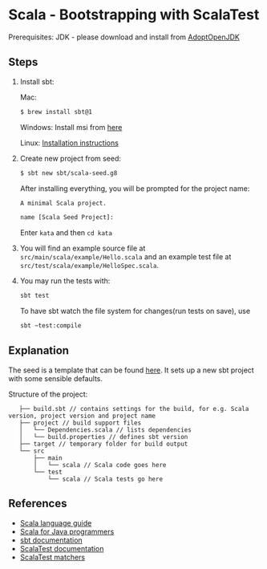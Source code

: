 # Scala - Bootstrapping with ScalaTest

Prerequisites: JDK - please download and install from [AdoptOpenJDK](https://adoptopenjdk.net)

## Steps

1. Install sbt:

    Mac:
    ```bash
    $ brew install sbt@1
    ```

    Windows:
    Install msi from [here](https://www.scala-sbt.org/release/docs/Installing-sbt-on-Windows.html)

    Linux:
    [Installation instructions](https://www.scala-sbt.org/release/docs/Installing-sbt-on-Linux.html)

2. Create new project from seed:

    ```bash
    $ sbt new sbt/scala-seed.g8
    ```

    After installing everything, you will be prompted for the project name:

    ```bash
    A minimal Scala project.

    name [Scala Seed Project]:
    ```

    Enter `kata` and then `cd kata`

3. You will find an example source file at `src/main/scala/example/Hello.scala` and an example test file at `src/test/scala/example/HelloSpec.scala`.

4. You may run the tests with:

    ```bash
    sbt test
    ```

    To have sbt watch the file system for changes(run tests on save), use

    ```bash
    sbt ~test:compile
    ```

## Explanation

The seed is a template that can be found [here](https://github.com/scala/scala-seed.g8). It sets up a new sbt project with some sensible defaults.

Structure of the project:
```
   ├── build.sbt // contains settings for the build, for e.g. Scala version, project version and project name
   ├── project // build support files
   │   └── Dependencies.scala // lists dependencies
   │   └── build.properties // defines sbt version
   ├── target // temporary folder for build output
   └── src
       ├── main
       │   └── scala // Scala code goes here
       └── test
           └── scala // Scala tests go here
```

## References
- [Scala language guide](https://docs.scala-lang.org/tour/tour-of-scala.html)
- [Scala for Java programmers](https://docs.scala-lang.org/tutorials/scala-for-java-programmers.html)
- [sbt documentation](https://www.scala-sbt.org/release/docs/Getting-Started.html)
- [ScalaTest documentation](http://www.scalatest.org/user_guide/writing_your_first_test)
- [ScalaTest matchers](http://www.scalatest.org/user_guide/using_matchers)